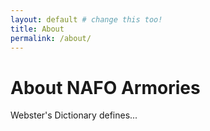 ```yaml
---
layout: default # change this too!
title: About
permalink: /about/
---
```


# About NAFO Armories

Webster's Dictionary defines...